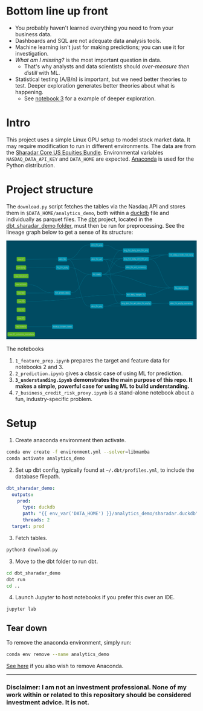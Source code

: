 # Bottom line up front
- You probably haven't learned everything you need to from your business data.
- Dashboards and SQL are not adequate data analysis tools.
- Machine learning isn't just for making predictions; you can use it for investigation.
- *What am I missing?* is the most important question in data.
  - That's why analysts and data scientists should *over-measure then distill* with ML.
- Statistical testing (A/B/n) is important, but we need better theories to test. Deeper exploration generates better theories about what is happening.
  - See [notebook 3](./3_understanding.ipynb) for a example of deeper exploration.

# Intro
This project uses a simple Linux GPU setup to model stock market data. It may require modification to run in different environments. The data are from the [Sharadar Core US Equities Bundle](https://data.nasdaq.com/databases/SFA). Environmental variables `NASDAQ_DATA_API_KEY` and `DATA_HOME` are expected. [Anaconda](https://www.anaconda.com/download) is used for the Python distribution.

# Project structure
The `download.py` script fetches the tables via the Nasdaq API and stores them in `$DATA_HOME/analytics_demo`, both within a [duckdb](https://www.duckdb.org) file and individually as parquet files. The [dbt](https://www.getdbt.com) project, located in the [dbt_sharadar_demo folder](./dbt_sharadar_demo), must then be run for preprocessing. See the lineage graph below to get a sense of its structure:

<img src="./images/dbt_lineage.png" alt="dbt lineage graph" width="1000"/>

The notebooks
1. `1_feature_prep.ipynb` prepares the target and feature data for notebooks 2 and 3.
2. `2_prediction.ipynb` gives a classic case of using ML for prediction.
3. **`3_understanding.ipynb` demonstrates the main purpose of this repo. It makes a simple, powerful case for using ML to build understanding.**
4. `7_business_credit_risk_proxy.ipynb` is a stand-alone notebook about a fun, industry-specific problem.

# Setup
1. Create anaconda environment then activate.
```bash
conda env create -f environment.yml --solver=libmamba
conda activate analytics_demo
```
2. Set up dbt config, typically found at `~/.dbt/profiles.yml`, to include the database filepath.
```yaml
dbt_sharadar_demo:
  outputs:
    prod:
      type: duckdb
      path: "{{ env_var('DATA_HOME') }}/analytics_demo/sharadar.duckdb"
      threads: 2
  target: prod
```
3. Fetch tables.
```python
python3 download.py
```
3. Move to the dbt folder to run dbt.
```bash
cd dbt_sharadar_demo
dbt run
cd ..
```
4. Launch Jupyter to host notebooks if you prefer this over an IDE.
```python
jupyter lab
```

## Tear down

To remove the anaconda environment, simply run:
```bash
conda env remove --name analytics_demo
```

[See here](https://docs.anaconda.com/anaconda/install/uninstall/) if you also wish to remove Anaconda.

---

### Disclaimer: **I am not an investment professional. None of my work within or related to this repository should be considered investment advice. It is not.**